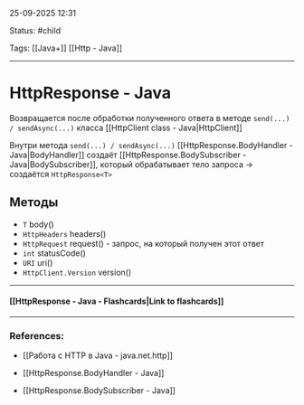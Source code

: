
25-09-2025 12:31

Status: #child 

Tags: [[Java+]] [[Http - Java]]

---
# HttpResponse - Java

Возвращается после обработки полученного ответа в методе `send(...) / sendAsync(...)` класса [[HttpClient class - Java|HttpClient]]

Внутри метода `send(...) / sendAsync(...)` [[HttpResponse.BodyHandler - Java|BodyHandler]] создаёт [[HttpResponse.BodySubscriber - Java|BodySubscriber]], который обрабатывает тело запроса -> создаётся `HttpResponse<T>`


## Методы

- `T` body()
- `HttpHeaders` headers()
- `HttpRequest` request() - запрос, на который получен этот ответ
- `int` statusCode()
- `URI` uri()
- `HttpClient.Version` version()


----
#### [[HttpResponse - Java - Flashcards|Link to flashcards]]



---
### References:

- [[Работа с HTTP в Java - java.net.http]]

- [[HttpResponse.BodyHandler - Java]]
- [[HttpResponse.BodySubscriber - Java]]